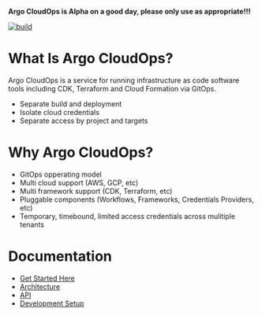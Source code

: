 **Argo CloudOps is Alpha on a good day, please only use as appropriate!!!**

[![build](https://github.com/argoproj-labs/argo-cloudops/actions/workflows/build.yaml/badge.svg)](https://github.com/argoproj-labs/argo-cloudops/actions/workflows/build.yaml)

# What Is Argo CloudOps?

Argo CloudOps is a service for running infrastructure as code software tools
including CDK, Terraform and Cloud Formation via GitOps.

* Separate build and deployment
* Isolate cloud credentials
* Separate access by project and targets

# Why Argo CloudOps?

* GitOps opperating model
* Multi cloud support (AWS, GCP, etc)
* Multi framework support (CDK, Terraform, etc)
* Pluggable components (Workflows, Frameworks, Credentials Providers, etc)
* Temporary, timebound, limited access credentials across mulitiple tenants

# Documentation

* [Get Started Here](/docs/quickstart.md)
* [Architecture](/docs/architecture.md)
* [API](/docs/developers/api.md)
* [Development Setup](/docs/developers/development-env.md)
